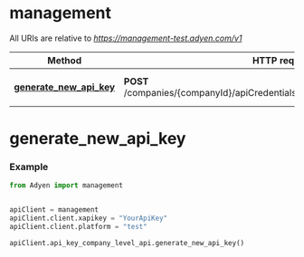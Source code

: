 # management

All URIs are relative to *https://management-test.adyen.com/v1*

Method | HTTP request | Description
------------- | ------------- | -------------
[**generate_new_api_key**](APIKeyCompanyLevelApi.md#generate_new_api_key) | **POST** /companies/{companyId}/apiCredentials/{apiCredentialId}/generateApiKey | Generate new API key




# generate_new_api_key
### Example

```python
from Adyen import management


apiClient = management
apiClient.client.xapikey = "YourApiKey"
apiClient.client.platform = "test"

apiClient.api_key_company_level_api.generate_new_api_key()

```
